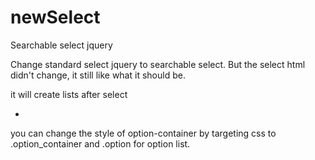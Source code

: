 newSelect
=========

Searchable select jquery


Change standard select jquery to searchable select. But the select html didn't change, it still like what it should be.

it will create lists after select
    <ul class="option_container">
        <li class="option"></li>
    </ul>

you can change the style of option-container by targeting css to .option_container and .option for option list.
